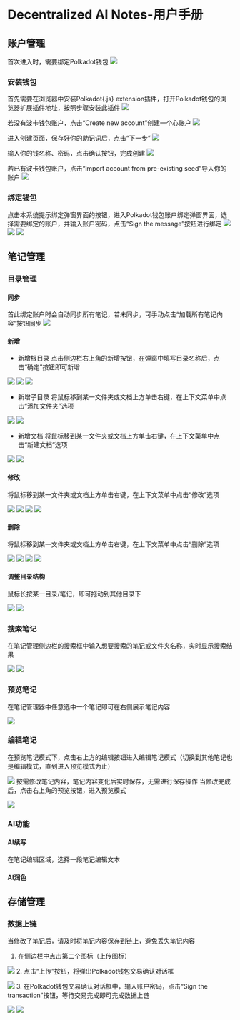 


# Decentralized AI Notes-用户手册


## 账户管理
首次进入时，需要绑定Polkadot钱包
![](./assets/manual/图片1.png)

### 安装钱包
首先需要在浏览器中安装Polkadot{.js} extension插件，打开Polkadot钱包的浏览器扩展插件地址，按照步骤安装此插件
![](./assets/manual/图片2.png)

若没有波卡钱包账户，点击“Create new account”创建一个心账户
![](./assets/manual/图片3.png)

进入创建页面，保存好你的助记词后，点击“下一步”
![](./assets/manual/图片4.png)

输入你的钱名称、密码，点击确认按钮，完成创建
![](./assets/manual/图片5.png)


若已有波卡钱包账户，点击“lmport account from pre-existing seed”导入你的账户
![](./assets/manual/图片6.png)

### 绑定钱包
点击本系统提示绑定弹窗界面的按钮，进入Polkadot钱包账户绑定弹窗界面，选择需要绑定的账户，并输入账户密码，点击“Sign the message”按钮进行绑定
![](./assets/manual/图片7.png)
![](./assets/manual/图片8.png)
![](./assets/manual/图片9.png)



## 笔记管理

### 目录管理

#### 同步
首此绑定账户时会自动同步所有笔记，若未同步，可手动点击“加载所有笔记内容”按钮同步
![](./assets/manual/图片10.png)

#### 新增
- 新增根目录
点击侧边栏右上角的新增按钮，在弹窗中填写目录名称后，点击“确定”按钮即可新增

![](./assets/manual/图片11.png)
![](./assets/manual/图片12.png)
![](./assets/manual/图片13.png)

- 新增子目录
将鼠标移到某一文件夹或文档上方单击右键，在上下文菜单中点击“添加文件夹”选项

![](./assets/manual/图片14.png)
![](./assets/manual/图片15.png)

- 新增文档
将鼠标移到某一文件夹或文档上方单击右键，在上下文菜单中点击“新建文档”选项

![](./assets/manual/图片16.png)
![](./assets/manual/图片17.png)

#### 修改
将鼠标移到某一文件夹或文档上方单击右键，在上下文菜单中点击“修改”选项

![](./assets/manual/图片18.png)
![](./assets/manual/图片19.png)
![](./assets/manual/图片20.png)
![](./assets/manual/图片21.png)


#### 删除
将鼠标移到某一文件夹或文档上方单击右键，在上下文菜单中点击“删除”选项

![](./assets/manual/图片22.png)
![](./assets/manual/图片23.png)
![](./assets/manual/图片24.png)
![](./assets/manual/图片25.png)

#### 调整目录结构
鼠标长按某一目录/笔记，即可拖动到其他目录下

![](./assets/manual/图片26.png)
![](./assets/manual/图片27.png)

### 搜索笔记
在笔记管理侧边栏的搜索框中输入想要搜索的笔记或文件夹名称，实时显示搜索结果

![](./assets/manual/图片28.png)
![](./assets/manual/图片29.png)

### 预览笔记
在笔记管理器中任意选中一个笔记即可在右侧展示笔记内容

![](./assets/manual/图片30.png)

### 编辑笔记
在预览笔记模式下，点击右上方的编辑按钮进入编辑笔记模式（切换到其他笔记也是编辑模式，直到进入预览模式为止）

![](./assets/manual/图片31.png)
按需修改笔记内容，笔记内容变化后实时保存，无需进行保存操作
当修改完成后，点击右上角的预览按钮，进入预览模式

![](./assets/manual/图片32.png)

### AI功能

#### AI续写
在笔记编辑区域，选择一段笔记编辑文本

#### AI润色

## 存储管理

### 数据上链
当修改了笔记后，请及时将笔记内容保存到链上，避免丢失笔记内容
1. 在侧边栏中点击第二个图标（上传图标）

![](./assets/manual/图片33.png)
2. 点击“上传”按钮，将弹出Polkadot钱包交易确认对话框

![](./assets/manual/图片34.png)
3. 在Polkadot钱包交易确认对话框中，输入账户密码，点击“Sign the transaction”按钮，等待交易完成即可完成数据上链

![](./assets/manual/图片35.png)
![](./assets/manual/图片36.png)



